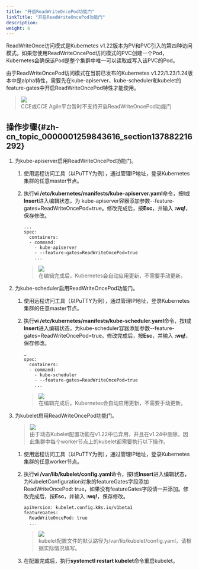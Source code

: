 ```yaml
---
title: "开启ReadWriteOncePod功能门"
linkTitle: "开启ReadWriteOncePod功能门"
description: 
weight: 6
---
```


ReadWriteOnce访问模式是Kubernetes v1.22版本为PV和PVC引入的第四种访问模式。如果您使用ReadWriteOncePod访问模式的PVC创建一个Pod，Kubernetes会确保该Pod是整个集群中唯一可以读取或写入该PVC的Pod。

由于ReadWriteOncePod访问模式在当前已发布的Kubernetes v1.22/1.23/1.24版本中是alpha特性，需要先在kube-apiserver、kube-scheduler和kubelet的feature-gates中开启ReadWriteOncePod特性才能使用。

>![](/css-docs/public_sys-resources/zh-cn/icon-note.gif)  
>CCE或CCE Agile平台暂时不支持开启ReadWriteOncePod功能门

## 操作步骤{#zh-cn_topic_0000001259843616_section137882216292}

1.  为kube-apiserver启用ReadWriteOncePod功能门。
    1.  使用远程访问工具（以PuTTY为例），通过管理IP地址，登录Kubernetes集群的任意master节点。
    2.  执行**vi /etc/kubernetes/manifests/kube-apiserver.yaml**命令，按**I**或**Insert**进入编辑状态，为 kube-apiserver容器添加参数--feature-gates=ReadWriteOncePod=true。修改完成后，按**Esc**，并输入  **:wq!**，保存修改。

        ```
        ...
        spec:
          containers:
          - command:
            - kube-apiserver
            - --feature-gates=ReadWriteOncePod=true
            ...
        ```

        >![](/css-docs/public_sys-resources/zh-cn/icon-note.gif)  
        >在编辑完成后，Kubernetes会自动应用更新，不需要手动更新。

2.  为kube-scheduler启用ReadWriteOncePod功能门。
    1.  使用远程访问工具（以PuTTY为例），通过管理IP地址，登录Kubernetes集群的任意master节点。
    2.  执行**vi /etc/kubernetes/manifests/kube-scheduler.yaml**命令，按**I**或**Insert**进入编辑状态，为kube-scheduler容器添加参数--feature-gates=ReadWriteOncePod=true。修改完成后，按**Esc**，并输入  **:wq!**，保存修改。

        ```
        …
        spec:
          containers:
          - command:
            - kube-scheduler
            - --feature-gates=ReadWriteOncePod=true
            ...
        ```

        >![](/css-docs/public_sys-resources/zh-cn/icon-note.gif)  
        >在编辑完成后，Kubernetes会自动应用更新，不需要手动更新。

3.  为kubelet启用ReadWriteOncePod功能门。

    >![](/css-docs/public_sys-resources/zh-cn/icon-notice.gif)  
    >由于动态Kubelet配置功能在v1.22中已弃用，并且在v1.24中删除，因此集群中每个worker节点上的kubelet都需要执行以下操作。

    1.  使用远程访问工具（以PuTTY为例），通过管理IP地址，登录Kubernetes集群的任意worker节点。
    2.  执行**vi /var/lib/kubelet/config.yaml**命令，按**I**或**Insert**进入编辑状态，为KubeletConfiguration对象的featureGates字段添加ReadWriteOncePod: true，如果没有featureGates字段请一并添加。修改完成后，按**Esc**，并输入  **:wq!**，保存修改。

        ```
        apiVersion: kubelet.config.k8s.io/v1beta1
        featureGates:
          ReadWriteOncePod: true
          ...
        ```

        >![](/css-docs/public_sys-resources/zh-cn/icon-note.gif)  
        >kubelet配置文件的默认路径为/var/lib/kubelet/config.yaml，请根据实际情况填写。

    3.  在配置完成后，执行**systemctl restart kubelet**命令重启kubelet。


